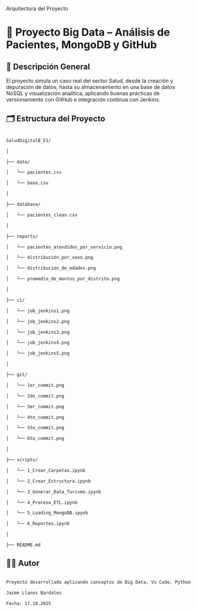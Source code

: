  Arquitectura del Proyecto 

# 🏦 Proyecto Big Data – Análisis de Pacientes, MongoDB y GitHub 

## 📘 Descripción General 

 

El proyecto simula un caso real del sector Salud, desde la creación y depuración de datos, hasta su almacenamiento en una base de datos NoSQL y visualización analítica, aplicando buenas prácticas de versionamiento con GitHub e integración continua con Jenkins. 

 

## 🗂️ Estructura del Proyecto 

 

```bash 

SaludDigitalB_E1/ 

│ 

├── data/ 

│   └── pacientes.csv 

│   └── base.csv 

│ 

├── database/ 

│   └── pacientes_clean.csv 

│ 

├── reports/ 

│   └── pacientes_atendidos_por_servicio.png 

│   └── distribución_por_sexo.png 

│   └── distribución_de_edades.png 

│   └── promedio_de_montos_por_distrito.png 

│ 

├── ci/ 

│   └── job_jenkins1.png 

│   └── job_jenkins2.png 

│   └── job_jenkins3.png 

│   └── job_jenkins4.png 

│   └── job_jenkins5.png 

│ 

├── git/ 

│   └── 1er_commit.png 

│   └── 2do_commit.png 

│   └── 3er_commit.png 

│   └── 4to_commit.png 

│   └── 5to_commit.png 

│   └── 6to_commit.png 

│ 

├── scripts/ 

│   └── 1_Crear_Carpetas.ipynb 

│   └── 2_Crear_Estructura.ipynb 

│   └── 3_Generar_Data_Turismo.ipynb 

│   └── 4_Proceso_ETL.ipynb 

│   └── 5_Loading_MongoDB.ipynb 

│   └── 6_Reportes.ipynb 

│ 

├── README.md 

``` 

## 👨‍🏫 Autor 

 

```bash 

Proyecto desarrollado aplicando conceptos de Big Data, Vs Code, Python, MongoDB y Jenkins. 

Jaime Llanos Bardales 

Fecha: 17.10.2025 

``` 